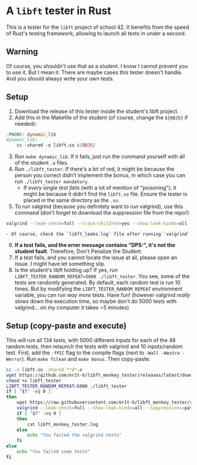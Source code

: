 # A `libft` tester in Rust

This is a tester for the `libft` project of school 42.
It benefits from the speed of Rust's testing framework, allowing to launch all tests in under a second.

## Warning

Of course, you shouldn't use that as a student. I know I cannot prevent you to use it. But I mean it. There are maybe cases this tester doesn't handle. And you should always write your own tests.

## Setup

1. Download the release of this tester inside the student's libft project.
2. Add this in the Makefile of the student (of course, change the `${OBJS}` if needed):
```Makefile
.PHONY: dynamic_lib
dynamic_lib:
    cc -shared -o libft.so ${OBJS}
```
3. Run `make dynamic_lib`. If it fails, just run the command yourself with all of the student `.o` files.
4. Run `./libft_tester`. If there's a lot of red, it might be because the person you correct didn't implement the bonus, in which case you can run `./libft_tester mandatory`.
    - If *every single test fails* (with a lot of mention of "poisoning"), it might be because it didn't find the `libft.so` file. Ensure the tester is placed in the same directory as the `.so`.
5. To run valgrind (because you definitely want to run valgrind), use this command (don't forget to download the suppression file from the repo!):
```sh
valgrind --leak-check=full --trace-children=yes --show-leak-kinds=all --log-file=libft_leaks.log --suppressions=./valgrind_suppression_files/patch_rusty_and_cargo_test.txt ./libft_tester mandatory
```
	- Of course, check the `libft_leaks.log` file after running `valgrind`
6. **If a test fails, and the error message contains "DPS:", it's not the student fault**. Therefore, Don't Penalize the Student.
7. If a test fails, and you cannot locate the issue at all, please open an issue. I might have let something slip.
8. Is the student's libft holding up? If yes, run `LIBFT_TESTER_RANDOM_REPEAT=5000 ./libft_tester`. You see, some of the tests are randomly generated. By default, each random test is run 10 times. But by modifying the `LIBFT_TESTER_RANDOM_REPEAT` environment variable, you can run *way more* tests. Have fun! (however valgrind *really* slows down the execution time, so maybe don't do 5000 tests with valgrind... on my computer it takes ~5 minutes)

## Setup (copy-paste and execute)

This will run all 134 tests, with 5000 different inputs for each of the 48 random tests, then relaunch the tests with valgrind and 10 inputs/random test.
First, add the `-fPIC` flag to the compile flags (next to `-Wall -Wextra -Werror`). Run `make fclean` and `make bonus`. Then copy-paste:

```sh
cc -o libft.so -shared **/*.o
wget https://github.com/er1t-h/libft_monkey_tester/releases/latest/download/libft_tester
chmod +x libft_tester
LIBFT_TESTER_RANDOM_REPEAT=5000 ./libft_tester
if [ "$?" -eq 0 ]
then
	wget https://raw.githubusercontent.com/er1t-h/libft_monkey_tester/refs/heads/main/valgrind_suppression_files/patch_rusty_and_cargo_test.txt
	valgrind --leak-check=full --show-leak-kinds=all --suppressions=patch_rusty_and_cargo_test.txt --log-file=libft_monkey_tester.log ./libft_tester
	if [ "$?" -eq 0 ]
	then
		cat libft_monkey_tester.log
	else
		echo "You failed the valgrind tests"
	fi
else
	echo "You failed some tests"
fi 
```
